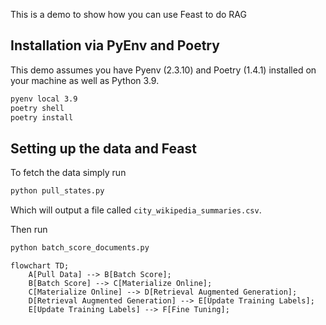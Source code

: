 This is a demo to show how you can use Feast to do RAG

## Installation via PyEnv and Poetry

This demo assumes you have Pyenv (2.3.10) and Poetry (1.4.1) installed on your machine as well as Python 3.9.

```bash
pyenv local 3.9
poetry shell
poetry install
```
## Setting up the data and Feast

To fetch the data simply run
```bash
python pull_states.py
```
Which will output a file called `city_wikipedia_summaries.csv`.

Then run 
```bash
python batch_score_documents.py
```

```mermaid
flowchart TD;
    A[Pull Data] --> B[Batch Score];
    B[Batch Score] --> C[Materialize Online];
    C[Materialize Online] --> D[Retrieval Augmented Generation];
    D[Retrieval Augmented Generation] --> E[Update Training Labels];
    E[Update Training Labels] --> F[Fine Tuning];
```

